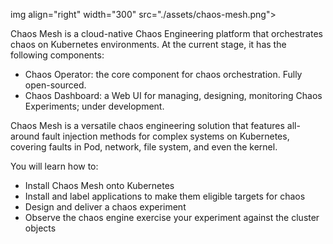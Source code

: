 img align="right" width="300" src="./assets/chaos-mesh.png">

Chaos Mesh is a cloud-native Chaos Engineering platform that orchestrates chaos on Kubernetes environments. At the current stage, it has the following components:

- Chaos Operator: the core component for chaos orchestration. Fully open-sourced.
- Chaos Dashboard: a Web UI for managing, designing, monitoring Chaos Experiments; under development.

Chaos Mesh is a versatile chaos engineering solution that features all-around fault injection methods for complex systems on Kubernetes, covering faults in Pod, network, file system, and even the kernel.

You will learn how to:

- Install Chaos Mesh onto Kubernetes
- Install and label applications to make them eligible targets for chaos
- Design and deliver a chaos experiment
- Observe the chaos engine exercise your experiment against the cluster objects
